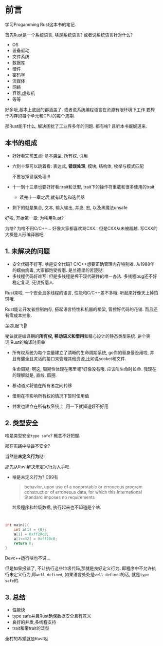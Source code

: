 # 前言

学习Progamming Rust这本书的笔记.



首先Rust是一个系统语言, 啥是系统语言? 或者说系统语言针对什么?

- OS
- 设备驱动
- 文件系统
- 数据库
- 硬件
- 密码学
- 流媒体
- 网络
- 容器,虚拟机
- 等等

好多哦,基本上底层的都涵盖了. 或者说系统编程语言在资源有限环境下工作.要榨干内存的每个单元和CPU的每个周期.

那Rust能干什么, 解决困扰了工业界多年的问题. 都有啥? 且听本书娓娓道来.

## 本书的组成

- 好好看完前五章: 基本类型, 所有权, 引用

- 六到十章可以跳着看: 表达式, **错误处理**, 模块, 结构体, 枚举与模式匹配

  不要忘掉错误处理!!!

- 十一到十三章也要好好看:trait和泛型, trait下的操作符重载和很多使用的trait

  - 读完十一章之后,就有闭包和迭代器

- 剩下的就是集合, 文本, 输入输出, 并发, 宏, 以及黑魔法unsafe



好啦, 开始第一章: 为啥用Rust?

为啥? 为啥不用C/C++... 好像大家都喜欢骂CXX.. 但是CXX从未被超越. 写CXX的大概是人形编译器吧.

## 1. 未解决的问题

- 安全代码不好写. 啥是安全代码? C/C++想要正确管理内存特别难. 从1988年的蠕虫病毒, 大家都饱受折磨. 是兰德里的苦楚哒!
- 多线程代码好难写! 但是多线程是榨干现代硬件的唯一办法. 多线程bug还不好稳定复现, 死锁折磨人.

Rust来啦, 一个安全且多线程的语言, 性能和C/C++差不多哦. 听起来好像天上掉馅饼哦. 

Rust能让开发者控制内存, 搭起语言特性和机器的桥梁, 管控好代码的花销. 而且还有零成本抽象.

芜湖,起飞🚀!

秘诀就是编译期的**所有权, 移动语义和借用**和精心设计的静态类型系统. 讲个笑话,Rust的编译时间😁

- 所有权系统为每个变量建立了清晰的生命周期系统, gc你的替身最没用啦, 并且有健全且灵活的接口来管理其他资源,比如说socket和文件. 

  生命周期, 啊这, 周期性体现在哪里呢?好像没有哦. 应该叫生命时长😜. 我现在的理解就是, 直线, 圆圈.

- 移动语义将值在所有者之间转移
- 借用在不影响所有权的情况下暂时使用值

- 并发也建立在所有权系统上, 用一下就知道好不好用

## 2. 类型安全

啥是类型安全`type safe`? 概念不好把握. 

那在实践中啥最不安全? 

当然是**未定义行为**哒!

那先从Rust解决未定义行为入手吧.

- 啥是未定义行为? C99有

  > behavior, upon use of a nonprotable or erroneous program construct or of erroneous data, for which this International Standard imposes no requirements

  垃圾程序和垃圾数据, 执行起来也不知道是个啥.

```c


int main(){
    int a[1] = {0};
    a[1] = 0xff20cB;
    a[1<<32] = 0xff20cB;
    return 0;
}

```

Devc++运行啥也不说...

但是如果报错了, 不让执行这些垃圾代码,那就是良好定义行为. 即程序中不允许执行未定义行为,即`well defined`, 如果语言处处是`well defined`的话, 就是`type safe`的.

## 3. 总结

- 性能快
- type safe并且Rust确保数据安全且有意义
- 良好的并发,多线程支持
- trait和带trait的泛型

全村的希望就是Rust哒
